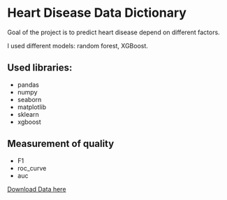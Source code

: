
# Heart Disease Data Dictionary

Goal of the project is to predict heart disease depend on different factors.

I used different models: random forest, XGBoost.

## Used libraries:

* pandas
* numpy
* seaborn
* matplotlib
* sklearn
* xgboost

## Measurement of quality
* F1
* roc_curve
* auc

[Download Data here](https://www.kaggle.com/ronitf/heart-disease-uci)

